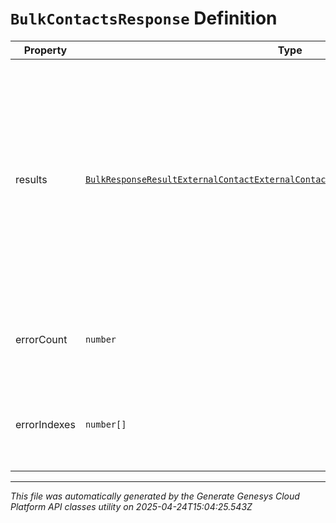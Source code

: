 # `BulkContactsResponse` Definition

| Property | Type | Required | Description |
|----------|------|----------|-------------|
| results | [`BulkResponseResultExternalContactExternalContactBulkEntityErrorExternalContact[]`](bulkresponseresultexternalcontactexternalcontactbulkentityerrorexternalcontact-definition.md) | No | A list of results for all of the Bulk operations specified in the request. Includes both successes and failures. Ordering is NOT guaranteed - may be in a different order from the request. |
| errorCount | `number` | No | The number of failed operations in the results. |
| errorIndexes | `number[]` | No | The indexes of all failed operations in the results field. |

---

*This file was automatically generated by the Generate Genesys Cloud Platform API classes utility on 2025-04-24T15:04:25.543Z*